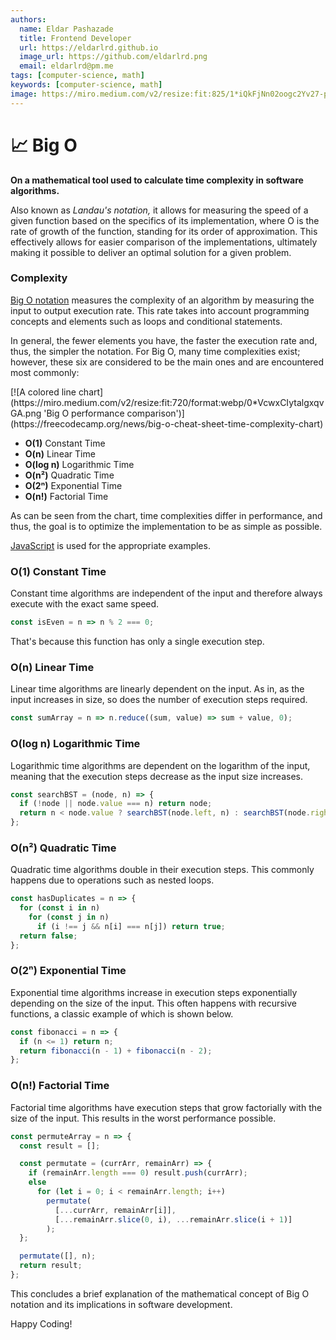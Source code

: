 ```yaml
---
authors:
  name: Eldar Pashazade
  title: Frontend Developer
  url: https://eldarlrd.github.io
  image_url: https://github.com/eldarlrd.png
  email: eldarlrd@pm.me
tags: [computer-science, math]
keywords: [computer-science, math]
image: https://miro.medium.com/v2/resize:fit:825/1*iQkFjNn02oogc2Yv27-pyQ.png
---
```

# 📈 Big O
**On a mathematical tool used to calculate time complexity in software algorithms.**

Also known as *Landau's notation,* it allows for measuring the speed of a given function based on the specifics of its implementation, where O is the rate of growth of the function, standing for its order of approximation. This effectively allows for easier comparison of the implementations, ultimately making it possible to deliver an optimal solution for a given problem.

<!-- truncate -->

### Complexity
[Big O notation](https://web.mit.edu/16.070/www/lecture/big_o.pdf) measures the complexity of an algorithm by measuring the input to output execution rate. This rate takes into account programming concepts and elements such as loops and conditional statements.

In general, the fewer elements you have, the faster the execution rate and, thus, the simpler the notation. For Big O, many time complexities exist; however, these six are considered to be the main ones and are encountered most commonly:

<span className='text--center'>
  [![A colored line chart](https://miro.medium.com/v2/resize:fit:720/format:webp/0*VcwxCIytalgxqvGA.png 'Big O performance comparison')](https://freecodecamp.org/news/big-o-cheat-sheet-time-complexity-chart)
</span>

- **O(1)** Constant Time
- **O(n)** Linear Time
- **O(log n)** Logarithmic Time
- **O(n²)** Quadratic Time
- **O(2ⁿ)** Exponential Time
- **O(n!)** Factorial Time

As can be seen from the chart, time complexities differ in performance, and thus, the goal is to optimize the implementation to be as simple as possible.

[JavaScript](https://developer.mozilla.org/en-US/docs/Web/JavaScript) is used for the appropriate examples.

### O(1) Constant Time
Constant time algorithms are independent of the input and therefore always execute with the exact same speed.

```javascript title='Check if a number is even or odd.'
const isEven = n => n % 2 === 0;
```

That's because this function has only a single execution step.

### O(n) Linear Time
Linear time algorithms are linearly dependent on the input. As in, as the input increases in size, so does the number of execution steps required.

```javascript title='Sum all the values in an array.'
const sumArray = n => n.reduce((sum, value) => sum + value, 0);
```

### O(log n) Logarithmic Time
Logarithmic time algorithms are dependent on the logarithm of the input, meaning that the execution steps decrease as the input size increases.

```javascript title='Searching through a binary search tree.'
const searchBST = (node, n) => {
  if (!node || node.value === n) return node;
  return n < node.value ? searchBST(node.left, n) : searchBST(node.right, n);
};
```

### O(n²) Quadratic Time
Quadratic time algorithms double in their execution steps. This commonly happens due to operations such as nested loops.

```javascript title='Checking for duplicate elements in an array.'
const hasDuplicates = n => {
  for (const i in n)
    for (const j in n)
      if (i !== j && n[i] === n[j]) return true;
  return false;
};
```

### O(2ⁿ) Exponential Time
Exponential time algorithms increase in execution steps exponentially depending on the size of the input. This often happens with recursive functions, a classic example of which is shown below.

```javascript title='Find the nth Fibonacci number.'
const fibonacci = n => {
  if (n <= 1) return n;
  return fibonacci(n - 1) + fibonacci(n - 2);
};
```

### O(n!) Factorial Time
Factorial time algorithms have execution steps that grow factorially with the size of the input. This results in the worst performance possible.

```javascript title='Generate all permutations of an array.'
const permuteArray = n => {
  const result = [];

  const permutate = (currArr, remainArr) => {
    if (remainArr.length === 0) result.push(currArr);
    else
      for (let i = 0; i < remainArr.length; i++)
        permutate(
          [...currArr, remainArr[i]],
          [...remainArr.slice(0, i), ...remainArr.slice(i + 1)]
        );
  };

  permutate([], n);
  return result;
};
```

This concludes a brief explanation of the mathematical concept of Big O notation and its implications in software development.

Happy Coding!